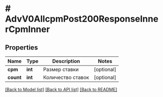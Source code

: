 # # AdvV0AllcpmPost200ResponseInnerCpmInner

## Properties

Name | Type | Description | Notes
------------ | ------------- | ------------- | -------------
**cpm** | **int** | Размер ставки | [optional]
**count** | **int** | Количество ставок | [optional]

[[Back to Model list]](../../README.md#models) [[Back to API list]](../../README.md#endpoints) [[Back to README]](../../README.md)
